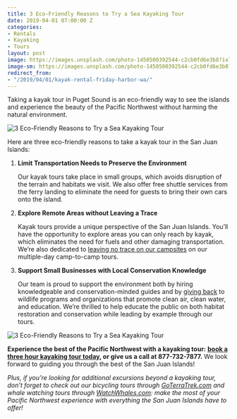 ```yaml
---
title: 3 Eco-Friendly Reasons to Try a Sea Kayaking Tour
date: 2019-04-01 07:00:00 Z
categories:
- Rentals
- Kayaking
- Tours
layout: post
image: https://images.unsplash.com/photo-1450500392544-c2cb0fd6e3b8?ixlib=rb-1.2.1&ixid=eyJhcHBfaWQiOjEyMDd9&auto=format&fit=crop&w=1050&q=80
image-sm: https://images.unsplash.com/photo-1450500392544-c2cb0fd6e3b8?ixlib=rb-1.2.1&ixid=eyJhcHBfaWQiOjEyMDd9&auto=format&fit=crop&w=500&q=60
redirect_from:
- "/2019/04/01/kayak-rental-friday-harbor-wa/"
---
```


Taking a kayak tour in Puget Sound is an eco-friendly way to see the islands and experience the beauty of the Pacific Northwest without harming the natural environment.

![3 Eco-Friendly Reasons to Try a Sea Kayaking Tour]({{site.baseurl}}/uploads/DJI_0014.jpg "3 Eco-Friendly Reasons to Try a Sea Kayaking Tour")

Here are three eco-friendly reasons to take a kayak tour in the San Juan Islands:

1. **Limit Transportation Needs to Preserve the Environment**

   Our kayak tours take place in small groups, which avoids disruption of the terrain and habitats we visit. We also offer free shuttle services from the ferry landing to eliminate the need for guests to bring their own cars onto the island.
2. **Explore Remote Areas without Leaving a Trace**

   Kayak tours provide a unique perspective of the San Juan Islands. You’ll have the opportunity to explore areas you can only reach by kayak, which eliminates the need for fuels and other damaging transportation. We’re also dedicated to [leaving no trace on our campsites](https://www.crystalseas.com/cs-sj-tour-multiday-kayak-camping-details.htm) on our multiple-day camp-to-camp tours.
3. **Support Small Businesses with Local Conservation Knowledge**

   Our team is proud to support the environment both by hiring knowledgeable and conservation-minded guides and by [giving back](https://www.crystalseas.com/cs-general-why-choose.shtml) to wildlife programs and organizations that promote clean air, clean water, and education. We’re thrilled to help educate the public on both habitat restoration and conservation while leading by example through our tours.

![3 Eco-Friendly Reasons to Try a Sea Kayaking Tour]({{site.baseurl}}/uploads/0046.jpg "3 Eco-Friendly Reasons to Try a Sea Kayaking Tour")

**Experience the best of the Pacific Northwest with a kayaking tour:** [**book a three hour kayaking tour today**](https://www.crystalseas.com/cs-sj-tour-3hour.htm)**, or give us a call at 877-732-7877.** We look forward to guiding you through the best of the San Juan Islands!

_Plus, if you’re looking for additional excursions beyond a kayaking tour, don’t forget to check out our bicycling tours through_ [_GoTerraTrek.com_](https://www.goterratrek.com/) _and whale watching tours through_ [_WatchWhales.com_](https://www.watchwhales.com/)_: make the most of your Pacific Northwest experience with everything the San Juan Islands have to offer!_